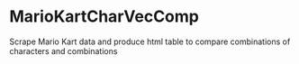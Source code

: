 # MarioKartCharVecComp
Scrape Mario Kart data and produce html table to compare combinations of characters and combinations
